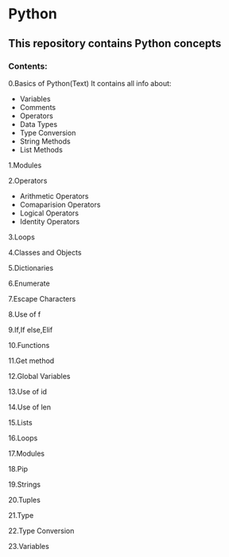 # Python

## This repository contains Python concepts

### Contents:

0.Basics of Python(Text)
  It contains all info about:
  - Variables
  - Comments
  - Operators
  - Data Types
  - Type Conversion
  - String Methods
  - List Methods
  
1.Modules

2.Operators
  - Arithmetic Operators
  - Comaparision Operators
  - Logical Operators
  - Identity Operators

3.Loops

4.Classes and Objects

5.Dictionaries

6.Enumerate

7.Escape Characters

8.Use of f

9.If,If else,Elif

10.Functions

11.Get method

12.Global Variables

13.Use of id

14.Use of len

15.Lists

16.Loops

17.Modules

18.Pip

19.Strings

20.Tuples

21.Type

22.Type Conversion

23.Variables

